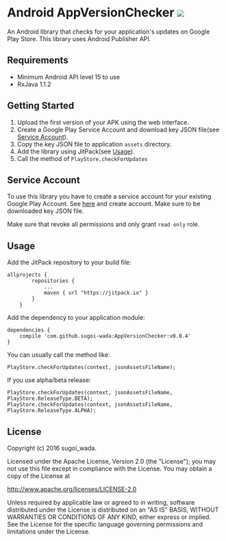 # Android AppVersionChecker [![](https://jitpack.io/v/sugoi-wada/AppVersionChecker.svg)](https://jitpack.io/#sugoi-wada/AppVersionChecker)

An Android library that checks for your application's updates on Google Play Store. This library uses Android Publisher API.

## Requirements

- Minimum Android API level 15 to use
- RxJava 1.1.2

## Getting Started

1. Upload the first version of your APK using the web interface.
1. Create a Google Play Service Account and download key JSON file(see [Service Account](#service-account)).
1. Copy the key JSON file to application `assets` directory.
1. Add the library using JitPack(see [Usage](#usage)).
1. Call the method of `PlayStore.checkForUpdates`

## Service Account

To use this library you have to create a service account for your existing Google Play Account. See [here](https://developers.google.com/android-publisher/getting_started#using_a_service_account) and create account. Make sure to be downloaded key JSON file.

Make sure that revoke all permissions and only grant `read only` role.

## Usage

Add the JitPack repository to your build file:

```
allprojects {
        repositories {
            ...
            maven { url "https://jitpack.io" }
        }
    }
```

Add the dependency to your application module:

```
dependencies {
    compile 'com.github.sugoi-wada:AppVersionChecker:v0.0.4'
}
```

You can usually call the method like:

```
PlayStore.checkForUpdates(context, jsonAssetsFileName);
```

If you use alpha/beta release:

```
PlayStore.checkForUpdates(context, jsonAssetsFileName, PlayStore.ReleaseType.BETA);
PlayStore.checkForUpdates(context, jsonAssetsFileName, PlayStore.ReleaseType.ALPHA);
```

## License

Copyright (c) 2016 sugoi_wada.

Licensed under the Apache License, Version 2.0 (the "License"); you may not use this file except in compliance with the License. You may obtain a copy of the License at

http://www.apache.org/licenses/LICENSE-2.0

Unless required by applicable law or agreed to in writing, software distributed under the License is distributed on an "AS IS" BASIS, WITHOUT WARRANTIES OR CONDITIONS OF ANY KIND, either express or implied. See the License for the specific language governing permissions and limitations under the License.
